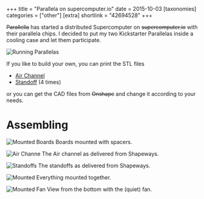 +++
title = "Parallela on supercomputer.io"
date = 2015-10-03
[taxonomies]
categories = ["other"]
[extra]
shortlink = "42694528"
+++

<s>Parallella</s> has started a distributed Supercomputer on
<s>supercomputer.io</s> with their parallela chips. I decided to
put my two Kickstarter Parallelas inside a cooling case and let them participate.

<!-- more -->

![Running Parallelas](running.jpg)

If you like to build your own, you can print the STL files

* [Air Channel](AirChannel.stl)
* [Standoff](Standoff.stl) (4 times)

or you can get the CAD files from <s>Onshape</s> and change it according to your needs.

# Assembling

![Mounted Boards](boards.jpg)
Boards mounted with spacers.

![Air Channe](channel.jpg)
The Air channel as delivered from Shapeways.

![Standoffs](standoffs.jpg)
The standoffs as delivered from Shapeways.

![Mounted](mounted_1.jpg)
Everything mounted together.

![Mounted Fan](mounted_2.jpg)
View from the bottom with the (quiet) fan.
